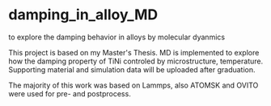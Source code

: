 # damping_in_alloy_MD
to explore the damping behavior in alloys by molecular dyanmics

This project is based on my Master's Thesis. MD is implemented to explore how the damping property of TiNi controled by microstructure, temperature.
Supporting material and simulation data will be uploaded after graduation.

The majority of this work was based on Lammps, also ATOMSK and OVITO were used for pre- and postprocess.
